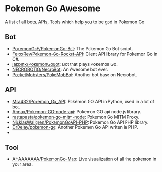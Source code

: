 # Pokemon Go Awesome

A list of all bots, APIs, Tools which help you to be god in Pokemon Go

## Bot

* [PokemonGoF/PokemonGo-Bot](https://github.com/PokemonGoF/PokemonGo-Bot): The Pokemon Go Bot script.
* [FeroxRev/Pokemon-Go-Rocket-API](https://github.com/FeroxRev/Pokemon-Go-Rocket-API): Client API library for Pokemon Go in C#.
* [jabbink/PokemonGoBot](https://github.com/jabbink/PokemonGoBot): Bot that plays Pokemon Go.
* [NECROBOTIO/NecroBot](https://github.com/NECROBOTIO/NecroBot): An Awesome bot ever.
* [PocketMobsters/PokeMobBot](https://github.com/PocketMobsters/PokeMobBot): Another bot base on Necrobot.

## API

* [Mila432/Pokemon_Go_API](https://github.com/Mila432/Pokemon_Go_API): Pokémon GO API in Python, used in a lot of bot.
* [Armax/Pokemon-GO-node-api](https://github.com/Armax/Pokemon-GO-node-api): Pokemon GO api node.js library.
* [rastapasta/pokemon-go-mitm-node](https://github.com/rastapasta/pokemon-go-mitm-node): Pokemon Go MITM Proxy.
* [NicklasWallgren/PokemonGoAPI-PHP](https://github.com/NicklasWallgren/PokemonGoAPI-PHP): Pokemon Go API PHP library.
* [DrDelay/pokemon-go](https://github.com/DrDelay/pokemon-go): Another Pokemon Go API writen in PHP.
* 
## Tool

* [AHAAAAAAA/PokemonGo-Map](https://github.com/AHAAAAAAA/PokemonGo-Map): Live visualization of all the pokemon in your area.
